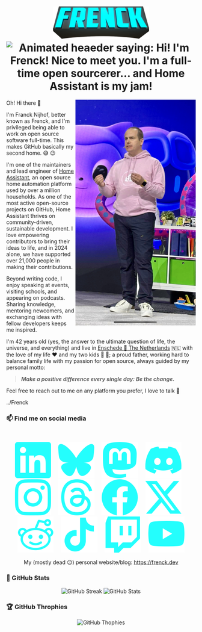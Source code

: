 <h1 align="center">
    <img src="images/frenck.png"><br />
    <img src="https://readme-typing-svg.demolab.com?font=Fira+Code&weight=600&pause=1000&color=24FEFD&center=true&vCenter=true&width=435&lines=Hi!+I'm+Frenck!+Nice+to+meet+you+%F0%9F%91%8B+;I'm+a+full-time+open+sourcerer...++%F0%9F%AA%84;and+Home+Assistant+is+my+jam!+%F0%9F%8F%A0" alt="Animated heaeder saying: Hi! I'm Frenck! Nice to meet you. I'm a full-time open sourcerer... and Home Assistant is my jam!" />
</h1>


<img src="images/github_universe_2024_keynote.jpg" align="right" height="600" alt="Franck Nijhof was day 2 keynote speaker for GitHub Universe 2024, this is an photo of me on stage." />

Oh! Hi there :wave:

I'm Franck Nijhof, better known as Frenck, and I'm privileged being able to work on open source software full-time. This makes GitHub basically my second home. :sweat_smile: :wink:

I'm one of the maintainers and lead engineer of [Home Assistant](https://www.home-assistant.io), an open source home automation platform used by over a million households. As one of the most active open-source projects on GitHub, Home Assistant thrives on community-driven, sustainable development. I love empowering contributors to bring their ideas to life, and in 2024 alone, we have supported over 21,000 people in making their contributions.

Beyond writing code, I enjoy speaking at events, visiting schools, and appearing on podcasts. Sharing knowledge, mentoring newcomers, and exchanging ideas with fellow developers keeps me inspired. 

I'm 42 years old (yes, the answer to the ultimate question of life, the universe, and everything) and live in [Enschede :round_pushpin: The Netherlands](https://earth.google.com/web/c/ChA6DhIIL20vMHBzNHAYASgC) :netherlands: with the love of my life :heart: and my two kids :boy: :girl:; a proud father, working hard to balance family life with my passion for open source, always guided by my personal motto:

> _**Make a positive difference every single day: Be the change.**_

Feel free to reach out to me on any platform you prefer, I love to talk :handshake:

../Frenck

### 📫 Find me on social media

<br />
<p align="center">
    <a href="https://www.linkedin.com/in/frenck/"><img src="images/linkedin.svg"></a>
    &nbsp;&nbsp;&nbsp;
    <a href="https://bsky.app/profile/frenck.social"><img src="images/bluesky.svg"></a>
    &nbsp;&nbsp;&nbsp;
    <a href="https://fosstodon.org/@frenck"><img src="images/mastodon.svg"></a>
    &nbsp;&nbsp;&nbsp;
    <a href="https://discordapp.com/users/243794953032040448"><img src="images/discord.svg"></a>
    &nbsp;&nbsp;&nbsp;
    <a href="https://www.instagram.com/frenck/"><img src="images/instagram.svg"></a>
    &nbsp;&nbsp;&nbsp;
    <a href="https://www.threads.net/@frenck"><img src="images/threads.svg"></a>
    &nbsp;&nbsp;&nbsp;
    <a href="https://www.facebook.com/frenck.dev/"><img src="images/facebook.svg"></a>
    &nbsp;&nbsp;&nbsp;
    <a href="https://x.com/frenck"><img src="images/x.svg"></a>
    &nbsp;&nbsp;&nbsp;
    <a href="https://www.reddit.com/user/frenck_nl/"><img src="images/reddit.svg"></a>
    &nbsp;&nbsp;&nbsp;
    <a href="https://www.tiktok.com/@frenck.nl"><img src="images/tiktok.svg"></a>
    &nbsp;&nbsp;&nbsp;
    <a href="https://www.twitch.tv/frenck"><img src="images/twitch.svg"></a>
    &nbsp;&nbsp;&nbsp;
    <a href="https://youtube.com/@frenck"><img src="images/youtube.svg"></a>
</p>
<p align="center">
My (mostly dead 😥) personal website/blog: <a href="https://frenck.dev">https://frenck.dev</a>
</p>

### :star2: GitHub Stats

<p align="center">
    <img width="400" src="https://streak-stats.demolab.com?user=frenck&theme=holi-theme&ring=24FEFD&border=24FEFD&sideNums=24FEFD&currStreakNum=24FEFD&hide_border=true" alt="GitHub Streak" />
    <img width="400" src="https://github-readme-stats.vercel.app/api?username=frenck&theme=holi&show_icons=true&title_color=24FEFD&icon_color=24FEFD&hide_border=true" alt="GitHub Stats" />
</p>

### :trophy: GitHub Throphies

<p align="center">
    <img src="https://github-profile-trophy.vercel.app/?username=frenck&theme=darkhub&rank=S,SS,SSS,A,AA,AAA&no-bg=true" alt="GitHub Thophies" />
</p>
